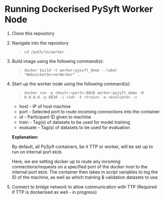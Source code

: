 # Running Dockerised PySyft Worker Node
1) Clone this repository
2) Navigate into the repository
    > `cd /path/to/worker`
3) Build image using the following command(s): 
    > `docker build -t worker:pysyft_demo --label "WebsocketServerWorker" .`
4) Start up the worker node using the following command(s):
    >`docker run -p <host>:<port>:8020 worker:pysyft_demo -H 0.0.0.0 -p 8020 -i <id> -t <train> -e <evaluate> -v`
    
    * host - IP of host machine
    * port - Selected port to route incoming connections into the container
    * id - Participant ID given to machine
    * train - Tag(s) of datasets to be used for model training
    * evaluate - Tag(s) of datasets to be used for evaluation

    **Explanation:**
    
    By default, all PySyft containers, be it TTP or worker, will be set up to run on internal port `8020`.

    Here, we are setting docker up to route any incoming connections/requests on a specified port of the docker host to the internal port `8020`. The container then takes in script variables to log the ID of the machine, as well as which training & validation datasets to use.

5) Connect to bridge network to allow communication with TTP (Required if TTP is dockerised as well - in progress)